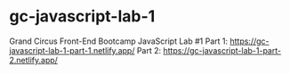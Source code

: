 # gc-javascript-lab-1
Grand Circus Front-End Bootcamp JavaScript Lab #1
Part 1: https://gc-javascript-lab-1-part-1.netlify.app/
Part 2: https://gc-javascript-lab-1-part-2.netlify.app/
